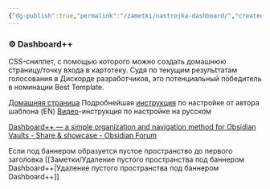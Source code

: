 ```yaml
---
{"dg-publish":true,"permalink":"/zametki/nastrojka-dashboard/","created":"2024-06-26"}
---
```


### **⚙️ Dashboard++**

CSS-сниппет, с помощью которого можно создать домашнюю страницу/точку входа в картотеку. Судя по текущим резульtтатам голосования в Дискорде разработчиков, это потенциальный победитель в номинации Best Template. 

[Домашняя страница](https://github.com/TfTHacker/DashboardPlusPlus)
Подробнейшая [инструкция](https://medium.com/obsidian-observer/dashboard-a-simple-organization-and-navigation-method-for-obsidian-vaults-2b1982d023a0) по настройке  от автора шаблона (EN)
[Видео](https://www.youtube.com/watch?v=dUeIYKSl_pc)-инструкция по настройке на русском

[Dashboard++ — a simple organization and navigation method for Obsidian Vaults - Share & showcase - Obsidian Forum](https://forum.obsidian.md/t/dashboard-a-simple-organization-and-navigation-method-for-obsidian-vaults/33197/13)

Если под баннером образуется пустое пространство до первого заголовка [[Заметки/Удаление пустого пространства под баннером Dashboard++\|Удаление пустого пространства под баннером Dashboard++]]
